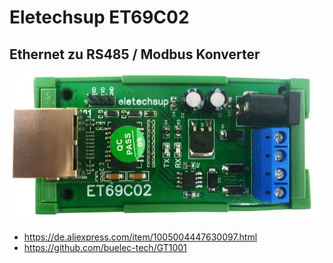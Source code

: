 # Eletechsup ET69C02
## Ethernet zu RS485 / Modbus Konverter

![ET69C02](/assets/images/ET69C02_H2S.jpg)


* https://de.aliexpress.com/item/1005004447630097.html
* https://github.com/buelec-tech/GT1001
